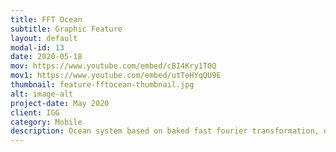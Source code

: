 ```yaml
---
title: FFT Ocean
subtitle: Graphic Feature
layout: default
modal-id: 13
date: 2020-05-18
mov: https://www.youtube.com/embed/cBI4Kry1T0Q
mov1: https://www.youtube.com/embed/utTeHYqQU9E
thumbnail: feature-fftocean-thumbnail.jpg
alt: image-alt
project-date: May 2020
client: IGG
category: Mobile
description: Ocean system based on baked fast fourier transformation, ocean mesh is geometry clipmaps, buoyancy samples from baked height map, each sample point costs 0.02ms on mobile.
---
```

